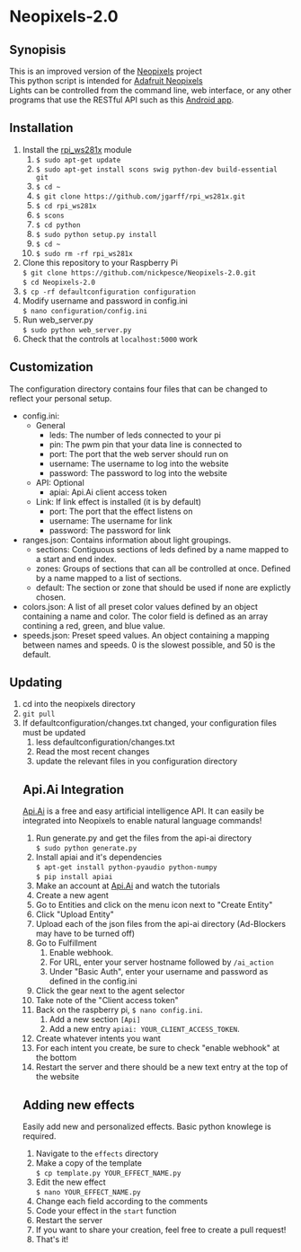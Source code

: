 # Neopixels-2.0
## Synopisis
This is an improved version of the <a href="http://github.com/nickpesce/neopixels">Neopixels</a> project</br>
This python script is intended for <a href="https://www.adafruit.com/products/1138">Adafruit Neopixels</a></br>
Lights can  be controlled from the command line, web interface, or any other programs that use the RESTful API such as this <a href="http://github.com/nickpesce/NeopixelAndroidApp">Android app</a>.</br>
## Installation
<ol>
<li>Install the <a href="https://github.com/jgarff/rpi_ws281x">rpi_ws281x</a> module
  <ol>
  <li><code>$ sudo apt-get update</code></li>
  <li><code>$ sudo apt-get install scons swig python-dev build-essential git</code></li>
  <li><code>$ cd ~</code></li>
  <li><code>$ git clone https://github.com/jgarff/rpi_ws281x.git</code></li>
  <li><code>$ cd rpi_ws281x</code></li>
  <li><code>$ scons</code></li>
  <li><code>$ cd python</code></li>
  <li><code>$ sudo python setup.py install</code></li>
  <li><code>$ cd ~</code></li>
  <li><code>$ sudo rm -rf rpi_ws281x</code></li>
  </ol>
</li>
<li>Clone this repository to your Raspberry Pi<br/>
<code>$ git clone https://github.com/nickpesce/Neopixels-2.0.git</code><br/><code>$ cd Neopixels-2.0</code></li>
<li><code>$ cp -rf defaultconfiguration configuration</code></li>
<li>Modify username and password in config.ini<br/><code>$ nano configuration/config.ini</code></li>
<li>Run web_server.py<br/><code>$ sudo python web_server.py</code></li>
<li>Check that the controls at <code>localhost:5000</code> work</li>
</ol>

## Customization
The configuration directory contains four files that can be changed to reflect your personal setup.
<ul>
<li>config.ini:
  <ul>
  <li>
  General
    <ul>
    <li>leds: The number of leds connected to your pi</li>
    <li>pin: The pwm pin that your data line is connected to</li>
    <li>port: The port that the web server should run on</li>
    <li>username: The username to log into the website</li>
    <li>password: The password to log into the website</li>
    </ul>
   </li>
   <li>
   API: Optional
      <ul>
      <li>apiai: Api.Ai client access token</li>
      </ul>
   </li>
   <li>
   Link: If link effect is installed (it is by default)
     <ul>
     <li>port: The port that the effect listens on</li>
     <li>username: The username for link</li>
     <li>password: The password for link</li>
     </ul>
   </li>
   </ul>
</li>

<li>ranges.json: Contains information about light groupings.
  <ul>
  <li>sections: Contiguous sections of leds defined by a name mapped to a start and end index.</li>
  <li>zones: Groups of sections that can all be controlled at once. Defined by a name mapped to a list of sections.</li>
  <li>default: The section or zone that should be used if none are explictly chosen.
  </ul>
</li>

<li>colors.json: A list of all preset color values defined by an object containing a name and color. The color field is defined as an array contining a red, green, and blue value.
</li>

<li>speeds.json: Preset speed values. An object containing a mapping between names and speeds. 0 is the slowest possible, and 50 is the default.
</li>
</ul>

## Updating
<ol>
<li>cd into the neopixels directory</li>
<li><code>git pull</code></li>
<li>If defaultconfiguration/changes.txt changed, your configuration files must be updated
  <ol>
  <li>less defaultconfiguration/changes.txt</li>
  <li>Read the most recent changes</li>
  <li>update the relevant files in you configuration directory</li>
</li>
</ol>

## Api.Ai Integration
<a href="https://api.ai/Api.Ai">Api.Ai</a> is a free and easy artificial intelligence API. It can easily be integrated into Neopixels to enable natural language commands!
<ol>
<li>Run generate.py and get the files from the api-ai directory<br/>
<code>$ sudo python generate.py</code></li>
<li>Install apiai and it's dependencies<br/>
<code>$ apt-get install python-pyaudio python-numpy</code><br/>
<code>$ pip install apiai</code></li>
<li>Make an account at <a href="https://console.api.ai/api-client/#/signup">Api.Ai</a> and watch the tutorials</li>
<li>Create a new agent</li>
<li>Go to Entities and click on the menu icon next to "Create Entity"</li>
<li>Click "Upload Entity"</li>
<li>Upload each of the json files from the api-ai directory (Ad-Blockers may have to be turned off)</li>
<li>Go to Fulfillment
  <ol>
  <li>Enable webhook.</li>
  <li>For URL, enter your server hostname followed by <code>/ai_action</code></li>
  <li>Under "Basic Auth", enter your username and password as defined in the config.ini</li>
  </ol>
</li>
<li>Click the gear next to the agent selector</li>
<li>Take note of the "Client access token"</li>
<li>Back on the raspberry pi, <code>$ nano config.ini</code>.
  <ol>
  <li>Add a new section <code>[Api]</code></li>
  <li>Add a new entry <code>apiai: YOUR_CLIENT_ACCESS_TOKEN</code>.
  </ol>
<li>Create whatever intents you want</li>
<li>For each intent you create, be sure to check "enable webhook" at the bottom</li>
<li>Restart the server and there should be a new text entry at the top of the website</li>
</ol>

## Adding new effects
Easily add new and personalized effects. Basic python knowlege is required.
<ol>
<li>Navigate to the <code>effects</code> directory</li>
<li>Make a copy of the template<br/>
<code>$ cp template.py YOUR_EFFECT_NAME.py</code></li>
<li>Edit the new effect<br/>
<code>$ nano YOUR_EFFECT_NAME.py</code></li>
<li>Change each field according to the comments</li>
<li>Code your effect in the <code>start</code> function</li>
<li>Restart the server</li>
<li>If you want to share your creation, feel free to create a pull request!</li>
<li>That's it!</li>
</ol>
